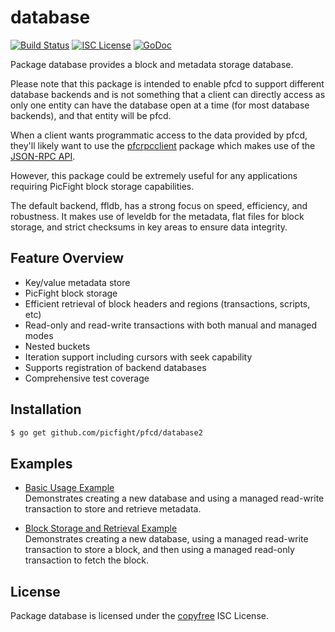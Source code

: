 database
========

[![Build Status](http://img.shields.io/travis/picfight/pfcd.svg)](https://travis-ci.org/picfight/pfcd)
[![ISC License](http://img.shields.io/badge/license-ISC-blue.svg)](http://copyfree.org)
[![GoDoc](https://img.shields.io/badge/godoc-reference-blue.svg)](http://godoc.org/github.com/picfight/pfcd/database)

Package database provides a block and metadata storage database.

Please note that this package is intended to enable pfcd to support different
database backends and is not something that a client can directly access as only
one entity can have the database open at a time (for most database backends),
and that entity will be pfcd.

When a client wants programmatic access to the data provided by pfcd, they'll
likely want to use the [pfcrpcclient](https://github.com/picfight/pfcrpcclient)
package which makes use of the [JSON-RPC API](https://github.com/picfight/pfcd/tree/master/docs/json_rpc_api.md).

However, this package could be extremely useful for any applications requiring
PicFight block storage capabilities.

The default backend, ffldb, has a strong focus on speed, efficiency, and
robustness.  It makes use of leveldb for the metadata, flat files for block
storage, and strict checksums in key areas to ensure data integrity.

## Feature Overview

- Key/value metadata store
- PicFight block storage
- Efficient retrieval of block headers and regions (transactions, scripts, etc)
- Read-only and read-write transactions with both manual and managed modes
- Nested buckets
- Iteration support including cursors with seek capability
- Supports registration of backend databases
- Comprehensive test coverage

## Installation

```bash
$ go get github.com/picfight/pfcd/database2
```

## Examples

* [Basic Usage Example](http://godoc.org/github.com/picfight/pfcd/database2#example-package--BasicUsage)  
  Demonstrates creating a new database and using a managed read-write
  transaction to store and retrieve metadata.

* [Block Storage and Retrieval Example](http://godoc.org/github.com/picfight/pfcd/database2#example-package--BlockStorageAndRetrieval)  
  Demonstrates creating a new database, using a managed read-write transaction
  to store a block, and then using a managed read-only transaction to fetch the
  block.

## License

Package database is licensed under the [copyfree](http://copyfree.org) ISC
License.
